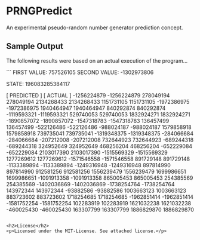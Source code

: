 PRNGPredict
===========

An experimental pseudo-random number generator prediction concept.

<h2>Sample Output</h2>
<p>The following results were based on an actual execution of the program...</p>
```
FIRST VALUE: 757526105
SECOND VALUE: -1302973806

STATE: 196083285384117

[ PREDICTED ]			[ ACTUAL ]
-1256224879			-1256224879
278049194			278049194
2134268433			2134268433
1151731105			1151731105
-1972386975			-1972386975
1940464947			1940464947
840292874			840292874
-1119593321			-1119593321
529740053			529740053
1832924271			1832924271
-1890857072			-1890857072
-1547318783			-1547318783
136457499			136457499
-522126486			-522126486
-988024187			-988024187
1579858918			1579858918
739735041			739735041
-1319348375			-1319348375
-284066684			-284066684
-207212008			-207212008
732644923			732644923
-689244318			-689244318
324952649			324952649
468256204			468256204
-652229084			-652229084
2103017390			2103017390
-1515569329			-1515569329
1277269612			1277269612
-1571546558			-1571546558
891729148			891729148
-1133389894			-1133389894
-1249316948			-1249316948
897814990			897814990
912581256			912581256
1556239479			1556239479
1699986651			1699986651
-1091913358			-1091913358
865005453			865005453
254385569			254385569
-1402036869			-1402036869
-1738254764			-1738254764
143972344			143972344
-93882586			-93882586
1003663123			1003663123
883723602			883723602
1718254685			1718254685
-1962851414			-1962851414
-1581752254			-1581752254
102283919			102283919
1621032238			1621032238
-460025430			-460025430
163307799			163307799
1886829870			1886829870
```

<h2>License</h2>
<p>Licensed under the MIT-License. See attached license.</p>
